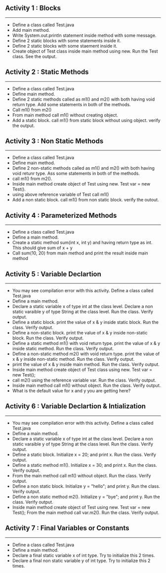 ## Activity 1 : Blocks
-------------
* Define a class called Test.java
* Add main method.
* Write System.out.println statement inside method with some message.
* Define 2 static blocks with some statements inside it.
* Define 2 static blocks with some staement inside it.
* Create object of Test class inside main method using new. Run the Test class. See the output.

## Activity 2 : Static Methods
-------------
* Define a class called Test.java
* Define main method.
* Define 2 static methods called as m1() and m2() with both having void return type. Add some statements in both of the methods.
* Call m1() from m2()
* From main method call m1() without creating object.
* Add a static block. call m1() from static block without using object. verify the output.

## Activity 3 : Non Static Methods
--------------
* Define a class called Test.java
* Define main method.
* Define 2 non-static methods called as m1() and m2() with both having void retunr type. Ass some statements in both of the methods.
* call m1() from m2().
* Inside main method create object of Test using new. Test var = new Test().
* using above reference variable of Test call m1()
* Add a non static block. call m1() from non static block. verify the outout.

## Activity 4 : Parameterized Methods
-------------
* Define a class called Test.java
* Define a main method.
* Create a static method sum(int x, int y) and having return type as int. This should give sum of x + y
* Call sum(10, 20) from main method and print the result inside main method

## Activity 5 : Variable Declartion
--------------
* You may see compilation error with this activity. Define a class called Test.java
* Define a main method.
* Declare a static variable x of type int at the class level. Declare a non static varaible y of type String at the class level. Run the class. Verify output.
* Define a static block.  print the value of x & y inside static block. Run the class. Verify output.
* Define a non-static block.  print the value of x & y inside non-static block. Run the class. Verify output.
* Define a static method m1() with void return type. print the value of x & y inside static method. Run the class. Verify output.
* Define a non-static method m2() with void return type. print the value of x & y inside non-static method. Run the class. Verify output.
* print the value of x & y inside main method. Run the class. Verify output.
* Inside main method create object of Test class using new. Test var = new Test();
* call m2() using the reference variable var. Run the class. Verify output.
* Inside main method call m1() without object. Run the class. Verify output.
* What is the default value for x and y you are getting here? 

## Activity 6 : Variable Declartion & Intialization
-------------
* You may see compilation error with this activity. Define a class called Test.java
* Define a main method.
* Declare a static variable x of type int at the class level. Declare a non static varaible y of type String at the class level. Run the class. Verify output.
* Define a static block. Initialize x = 20; and print x. Run the class. Verify output.
* Define a static method m1(). Initialize x = 30; and print x. Run the class. Verify output.
* From the main method call m1() without object. Run the class. Verify output.
* Define a non static block. Initialize y = "hello"; and print y. Run the class. Verify output.
* Define a non static method m2(). Initialize y = "bye"; and print y. Run the class. Verify output.
* Inside main method create object of Test using new. Test var = new Test(); From the main method call var.m2(). Run the class. Verify output.

## Activity 7 : Final Variables or Constants
---------------
* Define a class called Test.java
* Define a main method.
* Declare a final static variable x of int type. Try to initialize this 2 times.
* Declare a final non static variable y of int type. Try to initialize this 2 times.
 







